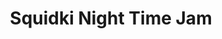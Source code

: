 ---
slug: squidki-night-time-jam
title: Squidki Night Time Jam
description: "Squidki Night Time Jam is an exciting online game. Play for free directly in your browser!"
icon: /images/new_mods/Sprunki Night Time Jam.png
url: https://wowtbc.net/sprunkin/night-time-jam/index.html
previewImage: /images/new_mods/Sprunki Night Time Jam.png
type: new mods

# SEO配置
seo:
  title: "Squidki Night Time Jam - Play Free Online Game | Fun Browser Games"
  description: "Squidki Night Time Jam - Play this fun online game for free in your browser. No download required!"
  ogImage: "/images/new_mods/Sprunki Night Time Jam.png"
  keywords: "squidki-night-time-jam, online game, browser game, free game, new mods game, play online"

videoUrls:
  - https://www.youtube.com/embed/example1
  - https://www.youtube.com/embed/example2

whyPlay:
  title: "Why Play Squidki Night Time Jam?"
  items:
    - "Immersive Gameplay: Squidki Night Time Jam offers an engaging and immersive gaming experience that will keep you entertained for hours"
    - "Challenging Levels: Test your skills with increasingly difficult challenges and obstacles"
    - "Beautiful Graphics: Enjoy stunning visuals and smooth animations that bring the game world to life"
    - "Regular Updates: New content and features are added regularly to keep the game fresh and exciting"
    - "Free to Play: Experience all the fun without spending a penny"
    - "Community Features: Connect with other players, share strategies, and compete for high scores"
    - "Cross-Platform: Play on any device with a web browser, no downloads required"

features:
  title: "Key Features of Squidki Night Time Jam"
  image: "/images/new_mods/Sprunki Night Time Jam.png"
  items:
    - "Intuitive Controls: Easy to learn controls make Squidki Night Time Jam accessible for players of all skill levels"
    - "Multiple Game Modes: Enjoy various gameplay options that provide different challenges and experiences"
    - "Character Customization: Personalize your gaming experience with unique characters and items"
    - "Achievement System: Complete special tasks to earn rewards and recognition"
    - "Leaderboards: Compete with players worldwide and see who can achieve the highest scores"

characteristics:
  title: "Game Characteristics"
  image: "/images/new_mods/Sprunki Night Time Jam.png"
  items:
    - "Genre: New mods game with elements of strategy and skill"
    - "Difficulty: Suitable for both casual gamers and those seeking a challenge"
    - "Play Time: Quick sessions or extended gameplay, depending on your preference"
    - "Art Style: Vibrant and engaging visuals that enhance the gaming experience"
    - "Sound Design: Immersive audio that complements the gameplay perfectly"

info: "Squidki Night Time Jam is an exciting online game that offers players a unique and engaging gaming experience. With its intuitive controls, stunning visuals, and challenging gameplay, Squidki Night Time Jam provides hours of entertainment for players of all ages and skill levels. Whether you're looking for a quick gaming session during a break or an extended play session, Squidki Night Time Jam delivers an immersive experience that will keep you coming back for more. The game features multiple levels of increasing difficulty, ensuring that players are constantly challenged as they progress. With regular updates adding new content and features, Squidki Night Time Jam remains fresh and exciting, providing endless entertainment options for its growing community of players."

howToPlayIntro: "Welcome to Squidki Night Time Jam! This guide will walk you through the basics and help you master the game. Whether you're a beginner or looking to improve your skills, these tips and instructions will enhance your gaming experience."

howToPlaySteps:
  - title: "Getting Started"
    description: "Begin your Squidki Night Time Jam adventure by familiarizing yourself with the controls. Use your keyboard or mouse to navigate through the game interface. The tutorial will guide you through the basic mechanics and help you understand the objectives."
  - title: "Understanding the Objectives"
    description: "In Squidki Night Time Jam, your main goal is to progress through levels by completing specific objectives. Each level presents unique challenges that require different strategies and approaches."
  - title: "Mastering the Controls"
    description: "Practice using the controls to improve your precision and reaction time. Squidki Night Time Jam requires quick reflexes and strategic thinking to overcome obstacles and defeat opponents."
  - title: "Utilizing Power-ups"
    description: "Collect power-ups throughout the game to enhance your abilities and overcome difficult challenges. Each power-up offers unique advantages that can be crucial for success."
  - title: "Developing Strategies"
    description: "As you progress in Squidki Night Time Jam, develop effective strategies for different scenarios. Analyze patterns, anticipate challenges, and adapt your approach to maximize your performance."

faq:
  title: "Frequently Asked Questions about Squidki Night Time Jam"
  items:
    - question: "Is Squidki Night Time Jam free to play?"
      answer: "Yes, Squidki Night Time Jam is completely free to play directly in your web browser. No downloads or purchases are required to enjoy the full game experience."
    - question: "Can I play Squidki Night Time Jam on mobile devices?"
      answer: "Yes, Squidki Night Time Jam is optimized for both desktop and mobile play. You can enjoy the game on any device with a web browser and internet connection."
    - question: "Are there any in-game purchases?"
      answer: "While Squidki Night Time Jam is free to play, there may be optional in-game purchases available for cosmetic items or additional features that don't affect core gameplay."
    - question: "How often is Squidki Night Time Jam updated?"
      answer: "The developers regularly update Squidki Night Time Jam with new content, features, and improvements based on player feedback and game performance."
    - question: "Can I play Squidki Night Time Jam offline?"
      answer: "Currently, Squidki Night Time Jam requires an internet connection to play as it's a browser-based online game."
    - question: "Is Squidki Night Time Jam suitable for children?"
      answer: "Yes, Squidki Night Time Jam is designed to be family-friendly and suitable for players of all ages."
    - question: "How do I report bugs or issues?"
      answer: "If you encounter any problems while playing Squidki Night Time Jam, you can report them through the game's support page or contact the developers directly through their website."
    - question: "Still Have Questions?"
      answer: "If you have additional questions about Squidki Night Time Jam that aren't covered in this FAQ, please visit our support center or contact our customer service team for assistance."
---
